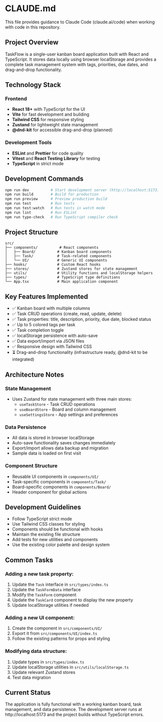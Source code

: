 # CLAUDE.md

This file provides guidance to Claude Code (claude.ai/code) when working with code in this repository.

## Project Overview

TaskFlow is a single-user kanban board application built with React and TypeScript. It stores data locally using browser localStorage and provides a complete task management system with tags, priorities, due dates, and drag-and-drop functionality.

## Technology Stack

### Frontend
- **React 18+** with TypeScript for the UI
- **Vite** for fast development and building
- **Tailwind CSS** for responsive styling
- **Zustand** for lightweight state management
- **@dnd-kit** for accessible drag-and-drop (planned)

### Development Tools
- **ESLint** and **Prettier** for code quality
- **Vitest** and **React Testing Library** for testing
- **TypeScript** in strict mode

## Development Commands

```bash
npm run dev          # Start development server (http://localhost:5173)
npm run build        # Build for production
npm run preview      # Preview production build
npm run test         # Run tests
npm run test:watch   # Run tests in watch mode
npm run lint         # Run ESLint
npm run type-check   # Run TypeScript compiler check
```

## Project Structure

```
src/
├── components/          # React components
│   ├── Board/          # Kanban board components
│   ├── Task/           # Task-related components
│   └── UI/             # Generic UI components
├── hooks/              # Custom React hooks
├── stores/             # Zustand stores for state management
├── utils/              # Utility functions and localStorage helpers
├── types/              # TypeScript type definitions
└── App.tsx             # Main application component
```

## Key Features Implemented

- ✅ Kanban board with multiple columns
- ✅ Task CRUD operations (create, read, update, delete)
- ✅ Task properties: title, description, priority, due date, blocked status
- ✅ Up to 5 colored tags per task
- ✅ Task completion toggle
- ✅ localStorage persistence with auto-save
- ✅ Data export/import via JSON files
- ✅ Responsive design with Tailwind CSS
- ⏳ Drag-and-drop functionality (infrastructure ready, @dnd-kit to be integrated)

## Architecture Notes

### State Management
- Uses Zustand for state management with three main stores:
  - `useTaskStore` - Task CRUD operations
  - `useBoardStore` - Board and column management
  - `useSettingsStore` - App settings and preferences

### Data Persistence
- All data is stored in browser localStorage
- Auto-save functionality saves changes immediately
- Export/import allows data backup and migration
- Sample data is loaded on first visit

### Component Structure
- Reusable UI components in `components/UI/`
- Task-specific components in `components/Task/`
- Board-specific components in `components/Board/`
- Header component for global actions

## Development Guidelines

- Follow TypeScript strict mode
- Use Tailwind CSS classes for styling
- Components should be functional with hooks
- Maintain the existing file structure
- Add tests for new utilities and components
- Use the existing color palette and design system

## Common Tasks

### Adding a new task property:
1. Update the `Task` interface in `src/types/index.ts`
2. Update the `TaskFormData` interface
3. Modify the `TaskForm` component
4. Update the `TaskCard` component to display the new property
5. Update localStorage utilities if needed

### Adding a new UI component:
1. Create the component in `src/components/UI/`
2. Export it from `src/components/UI/index.ts`
3. Follow the existing patterns for props and styling

### Modifying data structure:
1. Update types in `src/types/index.ts`
2. Update localStorage utilities in `src/utils/localStorage.ts`
3. Update relevant Zustand stores
4. Test data migration

## Current Status

The application is fully functional with a working kanban board, task management, and data persistence. The development server runs at http://localhost:5173 and the project builds without TypeScript errors.
